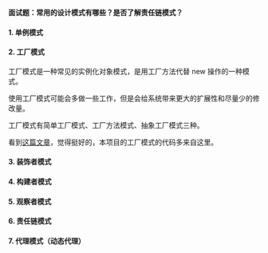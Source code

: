 **面试题：常用的设计模式有哪些？是否了解责任链模式？**

#### 1. 单例模式

#### 2. 工厂模式

工厂模式是一种常见的实例化对象模式，是用工厂方法代替 new 操作的一种模式。

使用工厂模式可能会多做一些工作，但是会给系统带来更大的扩展性和尽量少的修改量。

工厂模式有简单工厂模式、工厂方法模式、抽象工厂模式三种。

看到[这篇文章](https://www.jianshu.com/p/3f824a91d73b)，觉得挺好的，本项目的工厂模式的代码多来自这里。

#### 3. 装饰者模式

#### 4. 构建者模式

#### 5. 观察者模式

#### 6. 责任链模式

#### 7. 代理模式（动态代理）

